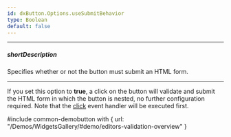 ```yaml
---
id: dxButton.Options.useSubmitBehavior
type: Boolean
default: false
---
```

---
##### shortDescription
Specifies whether or not the button must submit an HTML form.

---
If you set this option to **true**, a click on the button will validate and submit the HTML form in which the button is nested, no further configuration required. Note that the [click](/api-reference/10%20UI%20Widgets/dxButton/4%20Events/click.md '/Documentation/ApiReference/UI_Widgets/dxButton/Events/#click') event handler will be executed first.

#include common-demobutton with {
    url: "/Demos/WidgetsGallery/#demo/editors-validation-overview"
}